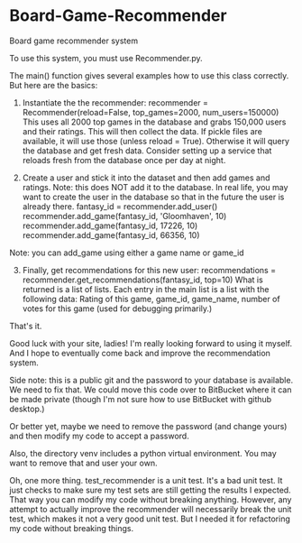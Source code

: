 # Board-Game-Recommender
Board game recommender system

To use this system, you must use Recommender.py. 

The main() function gives several examples how to use this class correctly. But here are the basics:

1. Instantiate the the recommender: 
recommender = Recommender(reload=False, top_games=2000, num_users=150000)
This uses all 2000 top games in the database and grabs 150,000 users and their ratings. This will then collect the data.
If pickle files are available, it will use those (unless reload = True). Otherwise it will query the database and get fresh data. 
Consider setting up a service that reloads fresh from the database once per day at night.

2. Create a user and stick it into the dataset and then add games and ratings. Note: this does NOT add it to the database. In real life, 
you may want to create the user in the database so that in the future the user is already there. 
fantasy_id = recommender.add_user()
recommender.add_game(fantasy_id, 'Gloomhaven', 10)
recommender.add_game(fantasy_id, 17226, 10)
recommender.add_game(fantasy_id, 66356, 10)

Note: you can add_game using either a game name or game_id

3. Finally, get recommendations for this new user:
recommendations = recommender.get_recommendations(fantasy_id, top=10)
What is returned is a list of lists. Each entry in the main list is a list with the following data:
Rating of this game, game_id, game_name, number of votes for this game (used for debugging primarily.)

That's it. 

Good luck with your site, ladies! I'm really looking forward to using it myself. And I hope to eventually come back and
improve the recommendation system.

Side note: this is a public git and the password to your database is available. We need to fix that. We could move this code over to
BitBucket where it can be made private (though I'm not sure how to use BitBucket with github desktop.)

Or better yet, maybe we need to remove the password (and change yours) and then modify my code to accept a password.

Also, the directory venv includes a python virtual environment. You may want to remove that and user your own.

Oh, one more thing. test_recommender is a unit test. It's a bad unit test. It just checks to make sure my test sets are 
still getting the results I expected. That way you can modify my code without breaking anything. However, any attempt to 
actually improve the recommender will necessarily break the unit test, which makes it not a very good unit test. But I needed
it for refactoring my code without breaking things. 